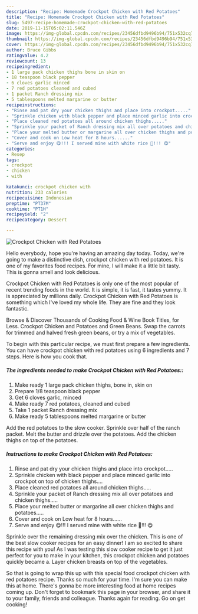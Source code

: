 ```yaml
---
description: "Recipe: Homemade Crockpot Chicken with Red Potatoes"
title: "Recipe: Homemade Crockpot Chicken with Red Potatoes"
slug: 5497-recipe-homemade-crockpot-chicken-with-red-potatoes
date: 2019-11-15T05:02:11.546Z
image: https://img-global.cpcdn.com/recipes/23456dfbd9496b94/751x532cq70/crockpot-chicken-with-red-potatoes-recipe-main-photo.jpg
thumbnail: https://img-global.cpcdn.com/recipes/23456dfbd9496b94/751x532cq70/crockpot-chicken-with-red-potatoes-recipe-main-photo.jpg
cover: https://img-global.cpcdn.com/recipes/23456dfbd9496b94/751x532cq70/crockpot-chicken-with-red-potatoes-recipe-main-photo.jpg
author: Bruce Gibbs
ratingvalue: 4.2
reviewcount: 13
recipeingredient:
- 1 large pack chicken thighs bone in skin on
- 18 teaspoon black pepper
- 6 cloves garlic minced
- 7 red potatoes cleaned and cubed
- 1 packet Ranch dressing mix
- 5 tablespoons melted margarine or butter
recipeinstructions:
- "Rinse and pat dry your chicken thighs and place into crockpot....."
- "Sprinkle chicken with black pepper and place minced garlic into crockpot on top of chicken thighs...."
- "Place cleaned red potatoes all around chicken thighs....."
- "Sprinkle your packet of Ranch dressing mix all over potatoes and chicken thighs....."
- "Place your melted butter or margarine all over chicken thighs and potatoes....."
- "Cover and cook on Low heat for 8 hours......"
- "Serve and enjoy 😋!!! I served mine with white rice 🍚!!! 😋"
categories:
- Resep
tags:
- crockpot
- chicken
- with

katakunci: crockpot chicken with
nutrition: 233 calories
recipecuisine: Indonesian
preptime: "PT37M"
cooktime: "PT1H"
recipeyield: "2"
recipecategory: Dessert

---
```



![Crockpot Chicken with Red Potatoes](https://img-global.cpcdn.com/recipes/23456dfbd9496b94/751x532cq70/crockpot-chicken-with-red-potatoes-recipe-main-photo.jpg)

Hello everybody, hope you're having an amazing day today. Today, we're going to make a distinctive dish, crockpot chicken with red potatoes. It is one of my favorites food recipes. For mine, I will make it a little bit tasty. This is gonna smell and look delicious.

Crockpot Chicken with Red Potatoes is only one of the most popular of recent trending foods in the world. It is simple, it is fast, it tastes yummy. It is appreciated by millions daily. Crockpot Chicken with Red Potatoes is something which I've loved my whole life. They are fine and they look fantastic.

Browse &amp; Discover Thousands of Cooking Food &amp; Wine Book Titles, for Less. Crockpot Chicken and Potatoes and Green Beans. Swap the carrots for trimmed and halved fresh green beans, or try a mix of vegetables.


To begin with this particular recipe, we must first prepare a few ingredients. You can have crockpot chicken with red potatoes using 6 ingredients and 7 steps. Here is how you cook that.

##### The ingredients needed to make Crockpot Chicken with Red Potatoes::

1. Make ready 1 large pack chicken thighs, bone in, skin on
1. Prepare 1/8 teaspoon black pepper
1. Get 6 cloves garlic, minced
1. Make ready 7 red potatoes, cleaned and cubed
1. Take 1 packet Ranch dressing mix
1. Make ready 5 tablespoons melted margarine or butter


Add the red potatoes to the slow cooker. Sprinkle over half of the ranch packet. Melt the butter and drizzle over the potatoes. Add the chicken thighs on top of the potatoes. 

##### Instructions to make Crockpot Chicken with Red Potatoes:

1. Rinse and pat dry your chicken thighs and place into crockpot.....
1. Sprinkle chicken with black pepper and place minced garlic into crockpot on top of chicken thighs....
1. Place cleaned red potatoes all around chicken thighs.....
1. Sprinkle your packet of Ranch dressing mix all over potatoes and chicken thighs.....
1. Place your melted butter or margarine all over chicken thighs and potatoes.....
1. Cover and cook on Low heat for 8 hours......
1. Serve and enjoy 😋!!! I served mine with white rice 🍚!!! 😋


Sprinkle over the remaining dressing mix over the chicken. This is one of the best slow cooker recipes for an easy dinner! I am so excited to share this recipe with you! As I was testing this slow cooker recipe to get it just perfect for you to make in your kitchen, this crockpot chicken and potatoes quickly became a. Layer chicken breasts on top of the vegetables. 

So that is going to wrap this up with this special food crockpot chicken with red potatoes recipe. Thanks so much for your time. I'm sure you can make this at home. There's gonna be more interesting food at home recipes coming up. Don't forget to bookmark this page in your browser, and share it to your family, friends and colleague. Thanks again for reading. Go on get cooking!
